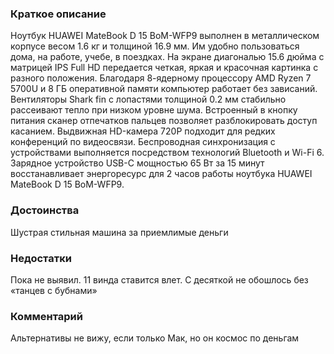 ### **Краткое описание**
Ноутбук HUAWEI MateBook D 15 BoM-WFP9 выполнен в металлическом корпусе весом 1.6 кг и толщиной 16.9 мм. Им удобно пользоваться дома, на работе, учебе, в поездках. На экране диагональю 15.6 дюйма с матрицей IPS Full HD передается четкая, яркая и красочная картинка с разного положения. Благодаря 8-ядерному процессору AMD Ryzen 7 5700U и 8 ГБ оперативной памяти компьютер работает без зависаний. Вентиляторы Shark fin с лопастями толщиной 0.2 мм стабильно рассеивают тепло при низком уровне шума.  Встроенный в кнопку питания сканер отпечатков пальцев позволяет разблокировать доступ касанием. Выдвижная HD-камера 720P подходит для редких конференций по видеосвязи. Беспроводная синхронизация с устройствами выполняется посредством технологий Bluetooth и Wi-Fi 6. Зарядное устройство USB-C мощностью 65 Вт за 15 минут восстанавливает энергоресурс для 2 часов работы ноутбука HUAWEI MateBook D 15 BoM-WFP9.

### **Достоинства**
Шустрая стильная машина за приемлимые деньги

### **Недостатки**
Пока не выявил. 11 винда ставится влет. С десяткой не обошлось без «танцев с бубнами»

### **Комментарий**
Альтернативы не вижу, если только Мак, но он космос по деньгам
